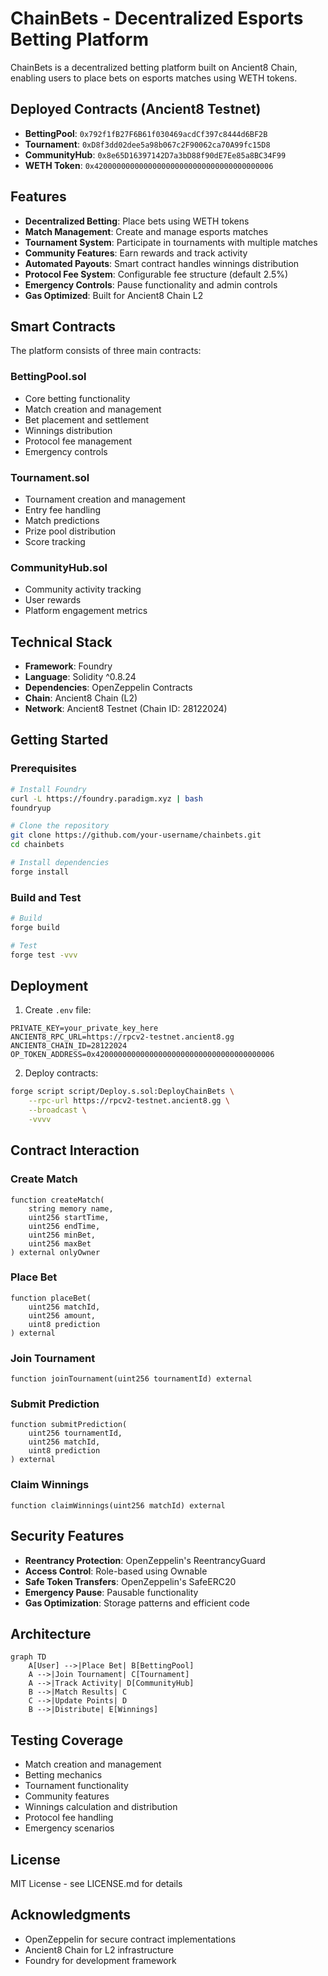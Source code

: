# ChainBets - Decentralized Esports Betting Platform

ChainBets is a decentralized betting platform built on Ancient8 Chain, enabling users to place bets on esports matches using WETH tokens.

## Deployed Contracts (Ancient8 Testnet)

- **BettingPool**: `0x792f1fB27F6B61f030469acdCf397c8444d6BF2B`
- **Tournament**: `0xD8f3dd02dee5a98b067c2F90062ca70A99fc15D8`
- **CommunityHub**: `0x8e65D16397142D7a3bD88f90dE7Ee85a8BC34F99`
- **WETH Token**: `0x4200000000000000000000000000000000000006`

## Features

- **Decentralized Betting**: Place bets using WETH tokens
- **Match Management**: Create and manage esports matches
- **Tournament System**: Participate in tournaments with multiple matches
- **Community Features**: Earn rewards and track activity
- **Automated Payouts**: Smart contract handles winnings distribution
- **Protocol Fee System**: Configurable fee structure (default 2.5%)
- **Emergency Controls**: Pause functionality and admin controls
- **Gas Optimized**: Built for Ancient8 Chain L2

## Smart Contracts

The platform consists of three main contracts:

### BettingPool.sol
- Core betting functionality
- Match creation and management
- Bet placement and settlement
- Winnings distribution
- Protocol fee management
- Emergency controls

### Tournament.sol
- Tournament creation and management
- Entry fee handling
- Match predictions
- Prize pool distribution
- Score tracking

### CommunityHub.sol
- Community activity tracking
- User rewards
- Platform engagement metrics

## Technical Stack

- **Framework**: Foundry
- **Language**: Solidity ^0.8.24
- **Dependencies**: OpenZeppelin Contracts
- **Chain**: Ancient8 Chain (L2)
- **Network**: Ancient8 Testnet (Chain ID: 28122024)

## Getting Started

### Prerequisites

```bash
# Install Foundry
curl -L https://foundry.paradigm.xyz | bash
foundryup

# Clone the repository
git clone https://github.com/your-username/chainbets.git
cd chainbets

# Install dependencies
forge install
```

### Build and Test

```bash
# Build
forge build

# Test
forge test -vvv
```

## Deployment

1. Create `.env` file:
```env
PRIVATE_KEY=your_private_key_here
ANCIENT8_RPC_URL=https://rpcv2-testnet.ancient8.gg
ANCIENT8_CHAIN_ID=28122024
OP_TOKEN_ADDRESS=0x4200000000000000000000000000000000000006
```

2. Deploy contracts:
```bash
forge script script/Deploy.s.sol:DeployChainBets \
    --rpc-url https://rpcv2-testnet.ancient8.gg \
    --broadcast \
    -vvvv
```

## Contract Interaction

### Create Match
```solidity
function createMatch(
    string memory name,
    uint256 startTime,
    uint256 endTime,
    uint256 minBet,
    uint256 maxBet
) external onlyOwner
```

### Place Bet
```solidity
function placeBet(
    uint256 matchId,
    uint256 amount,
    uint8 prediction
) external
```

### Join Tournament
```solidity
function joinTournament(uint256 tournamentId) external
```

### Submit Prediction
```solidity
function submitPrediction(
    uint256 tournamentId,
    uint256 matchId,
    uint8 prediction
) external
```

### Claim Winnings
```solidity
function claimWinnings(uint256 matchId) external
```

## Security Features

- **Reentrancy Protection**: OpenZeppelin's ReentrancyGuard
- **Access Control**: Role-based using Ownable
- **Safe Token Transfers**: OpenZeppelin's SafeERC20
- **Emergency Pause**: Pausable functionality
- **Gas Optimization**: Storage patterns and efficient code

## Architecture

```mermaid
graph TD
    A[User] -->|Place Bet| B[BettingPool]
    A -->|Join Tournament| C[Tournament]
    A -->|Track Activity| D[CommunityHub]
    B -->|Match Results| C
    C -->|Update Points| D
    B -->|Distribute| E[Winnings]
```

## Testing Coverage

- Match creation and management
- Betting mechanics
- Tournament functionality
- Community features
- Winnings calculation and distribution
- Protocol fee handling
- Emergency scenarios

## License

MIT License - see LICENSE.md for details

## Acknowledgments

- OpenZeppelin for secure contract implementations
- Ancient8 Chain for L2 infrastructure
- Foundry for development framework